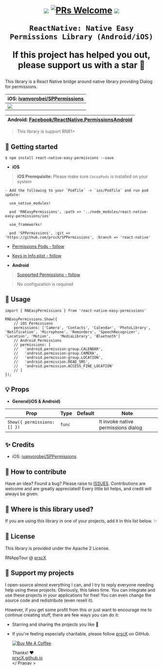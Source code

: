 <h1 align="center">

  <p align="center">
    <a href="https://www.npmjs.com/package/react-native-easy-permissions"><img src="http://img.shields.io/npm/v/react-native-easy-permissions.svg?style=flat" /></a>
    <a href="https://github.com/prscX/react-native-easy-permissions/pulls"><img alt="PRs Welcome" src="https://img.shields.io/badge/PRs-welcome-brightgreen.svg" /></a>
    <a href="https://github.com/prscX/react-native-easy-permissions#License"><img src="https://img.shields.io/npm/l/react-native-easy-permissions.svg?style=flat" /></a>
  </p>

    ReactNative: Native Easy Permissions Library (Android/iOS)

If this project has helped you out, please support us with a star 🌟

</h1>

This library is a React Native bridge around native library providing Dialog for permissions.

| **iOS: [ivanvorobei/SPPermissions](https://github.com/ivanvorobei/SPPermissions)**                         |
| ---------------------------------------------------------------------------------------------------------- |
| <img src="https://github.com/ivanvorobei/SPPermissions/blob/master/Assets/Readme/Preview%20-%205.0.jpg" /> |

| **Android: [Facebook/ReactNative.PermissionsAndroid](https://facebook.github.io/react-native/docs/permissionsandroid)** |
| ----------------------------------------------------------------------------------------------------------------------- |


> This library is support RN61+

## 📖 Getting started

`$ npm install react-native-easy-permissions --save`

- **iOS**

> **iOS Prerequisite:** Please make sure `CocoaPods` is installed on your system

    - Add the following to your `Podfile` -> `ios/Podfile` and run pod update:

```
  use_native_modules!

  pod 'RNEasyPermissions', :path => '../node_modules/react-native-easy-permissions/ios'

  use_frameworks!

  pod 'SPPermissions', :git => 'https://github.com/prscX/SPPermissions', :branch => 'react-native'
```

- [Permissions Pods - follow](https://github.com/ivanvorobei/SPPermissions/#cocoapods)
- [Keys in Info.plist - follow](https://github.com/ivanvorobei/SPPermissions/#keys-in-infoplist)

- **Android**

> [Supported Permissions - follow](https://facebook.github.io/react-native/docs/permissionsandroid)

> No configuration is required

## 🎨 Usage

```
import { RNEasyPermissions } from 'react-native-easy-permissions'

RNEasyPermissions.Show({
    // iOS Permissions
    permissions: ['Camera', 'Contacts', 'Calendar', 'PhotoLibrary', 'Notification', 'Microphone', 'Reminders', 'SpeechRecognizer', 'Location', 'Motion',    'MediaLibrary', 'Bluetooth']
    // Android Permissions
    // permissions: [
    //   'android.permission-group.CALENDAR',
    //   'android.permission-group.CAMERA',
    //   'android.permission-group.LOCATION',
    //   'android.permission.READ_SMS',
    //   'android.permission.ACCESS_FINE_LOCATION'
    // ]
});

```

## 💡 Props

- **General(iOS & Android)**

| Prop                        | Type   | Default | Note                                |
| --------------------------- | ------ | ------- | ----------------------------------- |
| `Show({ permissions: [] })` | `func` |         | It invoke native permissions dialog |

## ✨ Credits

- iOS: [ivanvorobei/SPPermissions](https://github.com/ivanvorobei/SPPermissions)

## 🤔 How to contribute

Have an idea? Found a bug? Please raise to [ISSUES](https://github.com/prscX/react-native-easy-permissions/issues).
Contributions are welcome and are greatly appreciated! Every little bit helps, and credit will always be given.

## 💫 Where is this library used?

If you are using this library in one of your projects, add it in this list below. ✨

## 📜 License

This library is provided under the Apache 2 License.

RNAppTour @ [prscX](https://github.com/prscX)

## 💖 Support my projects

I open-source almost everything I can, and I try to reply everyone needing help using these projects. Obviously, this takes time. You can integrate and use these projects in your applications for free! You can even change the source code and redistribute (even resell it).

However, if you get some profit from this or just want to encourage me to continue creating stuff, there are few ways you can do it:

- Starring and sharing the projects you like 🚀
- If you're feeling especially charitable, please follow [prscX](https://github.com/prscX) on GitHub.

  <a href="https://www.buymeacoffee.com/prscX" target="_blank"><img src="https://www.buymeacoffee.com/assets/img/custom_images/orange_img.png" alt="Buy Me A Coffee" style="height: auto !important;width: auto !important;" ></a>

  Thanks! ❤️
  <br/>
  [prscX.github.io](https://prscx.github.io)
  <br/>
  </ Pranav >
